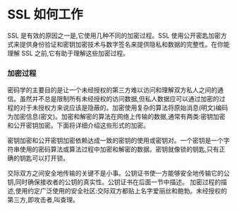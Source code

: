 # SSL 如何工作

SSL 是有效的原因之一是,它使用几种不同的加密过程。SSL 使用公开密匙加密方式来提供身份验证和密钥加密技术与数字签名来提供隐私和数据的完整性。在你能理解 SSL 之前,它有助于理解这些加密过程。

### 加密过程

密码学的主要目的是让一个未经授权的第三方难以访问和理解双方私人之间的通信。虽然并不总是限制所有未经授权的访问数据,但私人数据应可以通过加密的过程的对于未授权方来说应该是隐蔽的。加密使用复杂的算法将原始消息(明文)编码为加密信息(密文)。加密和解密的算法在网络上传输的数据,通常有两类:密钥加密和公开密钥加密。下面将详细介绍这些形式的加密。

密钥加密和公开密钥加密依赖达成一致的密钥的使用或密钥对。一个密钥是一个字符串使用的密码算法或算法过程中加密和解密的数据。密钥就像锁的钥匙,只有正确的钥匙可以打开锁。

交际双方之间安全地传输的关键不是小事。公钥证书使一方能够安全地传输它的公钥,同时确保接收者的公钥的真实性。公钥证书在后面一节中描述。
加密过程的描述,使用约定广泛使用的安全社区:交际双方都贴上名字爱丽丝和鲍勃。未经授权的第三方,即攻击者,叫查理。